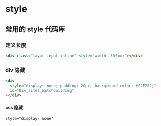 # style

## 常用的 style 代码库

### 定义长度

```html
<div class="layui-input-inline" style="width: 500px;"></div>
```

### div 隐藏

```html
<div
  style="display: none; padding: 20px; background-color: #F2F2F2;"
  id="Div_sites_batchbuilding"
></div>
```

#### css 隐藏

```css
style="display: none"
```
